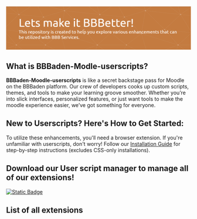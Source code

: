 ![Header](images/header.png)

## What is BBBaden-Modle-userscripts?
**BBBaden-Moodle-userscripts** is like a secret backstage pass for Moodle on the BBBaden platform. Our crew of developers cooks up custom scripts, themes, and tools to make your learning groove smoother. Whether you’re into slick interfaces, personalized features, or just want tools to make the moodle experience easier, we’ve got something for everyone.

## New to Userscripts? Here's How to Get Started:

To utilize these enhancements, you'll need a browser extension. If you're unfamiliar with userscripts, don't worry! Follow our [Installation Guide](https://github.com/BBBaden-Moodle-userscripts/userscript-installation-guide/blob/main/README.md) for step-by-step instructions (excludes CSS-only installations).

## Download our User script manager to manage all of our extensions!
[![Static Badge](https://img.shields.io/badge/Install-Script-dark_green?style=for-the-badge&color=dark_green)](https://github.com/BBBaden-Moodle-userscripts/BBBUserScriptManager)

## List of all extensions
